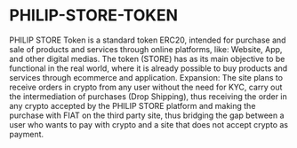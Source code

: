 # PHILIP-STORE-TOKEN
PHILIP STORE Token is a standard token ERC20, intended for purchase and sale of products and services through online platforms, like: Website, App, and other digital medias.
The token (STORE) has as its main objective to be functional in the real world, where it is already possible to buy products and services through ecommerce and application.
Expansion: The site plans to receive orders in crypto from any user without the need for KYC, carry out the intermediation of purchases (Drop Shipping), thus receiving the order in any crypto accepted by the PHILIP STORE platform and making the purchase with FIAT on the third party site, thus bridging the gap between a user who wants to pay with crypto and a site that does not accept crypto as payment.
